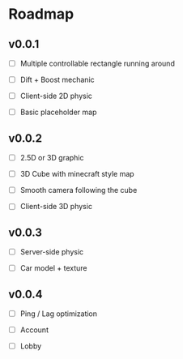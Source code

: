 # Roadmap

## v0.0.1

- [ ] Multiple controllable rectangle running around

- [ ] Dift + Boost mechanic

- [ ] Client-side 2D physic

- [ ] Basic placeholder map

## v0.0.2

- [ ] 2.5D or 3D graphic

- [ ] 3D Cube with minecraft style map

- [ ] Smooth camera following the cube

- [ ] Client-side 3D physic

## v0.0.3

- [ ] Server-side physic

- [ ] Car model + texture

## v0.0.4

- [ ] Ping / Lag optimization

- [ ] Account

- [ ] Lobby
